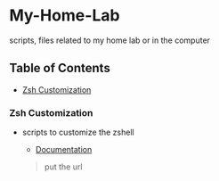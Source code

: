 # My-Home-Lab

scripts, files related to my home lab or in the computer

## Table of Contents
  
  * [Zsh Customization](#zsh-customization)

### Zsh Customization

  * scripts to customize the zshell

    * [Documentation](#url-for-the-readme-here)
    > put the url